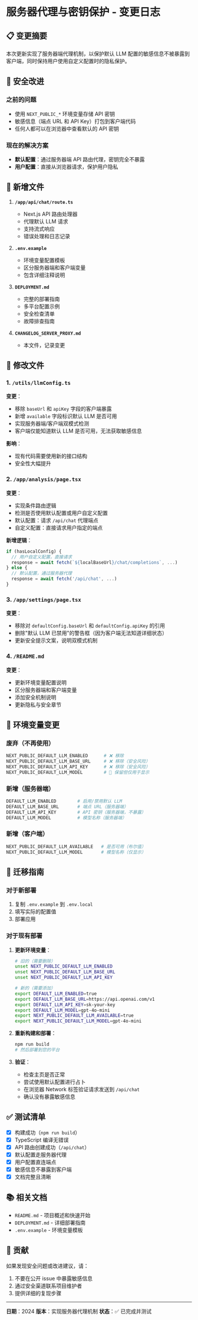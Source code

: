 # 服务器代理与密钥保护 - 变更日志

## 📋 变更摘要

本次更新实现了服务器端代理机制，以保护默认 LLM 配置的敏感信息不被暴露到客户端，同时保持用户使用自定义配置时的隐私保护。

## 🔐 安全改进

### 之前的问题
- 使用 `NEXT_PUBLIC_*` 环境变量存储 API 密钥
- 敏感信息（端点 URL 和 API Key）打包到客户端代码
- 任何人都可以在浏览器中查看默认的 API 密钥

### 现在的解决方案
- **默认配置**：通过服务器端 API 路由代理，密钥完全不暴露
- **用户配置**：直接从浏览器请求，保护用户隐私

## 📁 新增文件

1. **`/app/api/chat/route.ts`**
   - Next.js API 路由处理器
   - 代理默认 LLM 请求
   - 支持流式响应
   - 错误处理和日志记录

2. **`.env.example`**
   - 环境变量配置模板
   - 区分服务器端和客户端变量
   - 包含详细注释说明

3. **`DEPLOYMENT.md`**
   - 完整的部署指南
   - 多平台配置示例
   - 安全检查清单
   - 故障排查指南

4. **`CHANGELOG_SERVER_PROXY.md`**
   - 本文件，记录变更

## 📝 修改文件

### 1. `/utils/llmConfig.ts`
**变更**：
- 移除 `baseUrl` 和 `apiKey` 字段的客户端暴露
- 新增 `available` 字段标识默认 LLM 是否可用
- 实现服务器端/客户端双模式检测
- 客户端仅能知道默认 LLM 是否可用，无法获取敏感信息

**影响**：
- 现有代码需要使用新的接口结构
- 安全性大幅提升

### 2. `/app/analysis/page.tsx`
**变更**：
- 实现条件路由逻辑
- 检测是否使用默认配置或用户自定义配置
- 默认配置：请求 `/api/chat` 代理端点
- 自定义配置：直接请求用户指定的端点

**新增逻辑**：
```typescript
if (hasLocalConfig) {
  // 用户自定义配置，直接请求
  response = await fetch(`${localBaseUrl}/chat/completions`, ...)
} else {
  // 默认配置，通过服务器代理
  response = await fetch('/api/chat', ...)
}
```

### 3. `/app/settings/page.tsx`
**变更**：
- 移除对 `defaultConfig.baseUrl` 和 `defaultConfig.apiKey` 的引用
- 删除"默认 LLM 已禁用"的警告框（因为客户端无法知道详细状态）
- 更新安全提示文案，说明双模式机制

### 4. `/README.md`
**变更**：
- 更新环境变量配置说明
- 区分服务器端和客户端变量
- 添加安全机制说明
- 更新隐私与安全章节

## 🔧 环境变量变更

### 废弃（不再使用）
```bash
NEXT_PUBLIC_DEFAULT_LLM_ENABLED      # ❌ 移除
NEXT_PUBLIC_DEFAULT_LLM_BASE_URL     # ❌ 移除（安全风险）
NEXT_PUBLIC_DEFAULT_LLM_API_KEY      # ❌ 移除（安全风险）
NEXT_PUBLIC_DEFAULT_LLM_MODEL        # 🔄 保留但仅用于显示
```

### 新增（服务器端）
```bash
DEFAULT_LLM_ENABLED        # 启用/禁用默认 LLM
DEFAULT_LLM_BASE_URL       # 端点 URL（服务器端）
DEFAULT_LLM_API_KEY        # API 密钥（服务器端，不暴露）
DEFAULT_LLM_MODEL          # 模型名称（服务器端）
```

### 新增（客户端）
```bash
NEXT_PUBLIC_DEFAULT_LLM_AVAILABLE   # 是否可用（布尔值）
NEXT_PUBLIC_DEFAULT_LLM_MODEL       # 模型名称（仅显示）
```

## 🚀 迁移指南

### 对于新部署

1. 复制 `.env.example` 到 `.env.local`
2. 填写实际的配置值
3. 部署应用

### 对于现有部署

1. **更新环境变量**：
   ```bash
   # 旧的（需要删除）
   unset NEXT_PUBLIC_DEFAULT_LLM_ENABLED
   unset NEXT_PUBLIC_DEFAULT_LLM_BASE_URL
   unset NEXT_PUBLIC_DEFAULT_LLM_API_KEY
   
   # 新的（需要添加）
   export DEFAULT_LLM_ENABLED=true
   export DEFAULT_LLM_BASE_URL=https://api.openai.com/v1
   export DEFAULT_LLM_API_KEY=sk-your-key
   export DEFAULT_LLM_MODEL=gpt-4o-mini
   export NEXT_PUBLIC_DEFAULT_LLM_AVAILABLE=true
   export NEXT_PUBLIC_DEFAULT_LLM_MODEL=gpt-4o-mini
   ```

2. **重新构建和部署**：
   ```bash
   npm run build
   # 然后部署到您的平台
   ```

3. **验证**：
   - 检查主页是否正常
   - 尝试使用默认配置进行占卜
   - 在浏览器 Network 标签验证请求发送到 `/api/chat`
   - 确认没有暴露敏感信息

## ✅ 测试清单

- [x] 构建成功（`npm run build`）
- [x] TypeScript 编译无错误
- [x] API 路由创建成功（`/api/chat`）
- [x] 默认配置走服务器代理
- [x] 用户配置直连端点
- [x] 敏感信息不暴露到客户端
- [x] 文档完整且清晰

## 📚 相关文档

- `README.md` - 项目概述和快速开始
- `DEPLOYMENT.md` - 详细部署指南
- `.env.example` - 环境变量模板

## 🤝 贡献

如果发现安全问题或改进建议，请：
1. 不要在公开 issue 中暴露敏感信息
2. 通过安全渠道联系项目维护者
3. 提供详细的复现步骤

---

**日期**：2024
**版本**：实现服务器代理机制
**状态**：✅ 已完成并测试
